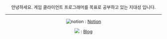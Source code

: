 <div align="center">
   
안녕하세요. 게임 클라이언트 프로그래머를 목표로 공부하고 있는 지대성 입니다.   
   
<hr>   

![notion](https://img.shields.io/badge/Notion-%23000000.svg?style=for-the-badge&logo=notion&logoColor=white) 
: [Notion][notionlink]

[notionlink]: https://www.notion.so/Ji-Daesung-cee52b95912045428a6a883e4ee05448 "go notion"   
<img src="https://img.shields.io/badge/Blog-6DB33F?style=for-the-badge&logo=Blog&logoColor=white">
: [Blog][bloglink]

[bloglink]: https://blog.naver.com/ji980207 "go blog"
</div>

